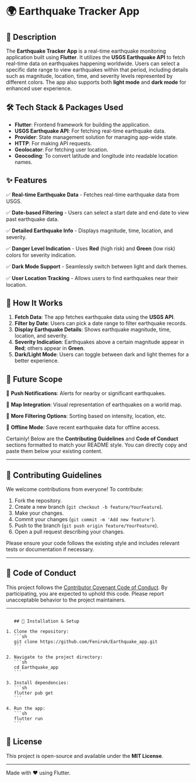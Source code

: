 # 🌍 Earthquake Tracker App

## 📖 Description

The **Earthquake Tracker App** is a real-time earthquake monitoring application built using **Flutter**. It utilizes the **USGS Earthquake API** to fetch real-time data on earthquakes happening worldwide. Users can select a specific date range to view earthquakes within that period, including details such as magnitude, location, time, and severity levels represented by different colors. The app also supports both **light mode** and **dark mode** for enhanced user experience.

## 🛠️ Tech Stack & Packages Used

- **Flutter**: Frontend framework for building the application.
- **USGS Earthquake API**: For fetching real-time earthquake data.
- **Provider**: State management solution for managing app-wide state.
- **HTTP**: For making API requests.
- **Geolocator**: For fetching user location.
- **Geocoding**: To convert latitude and longitude into readable location names.

## ✨ Features

✅ **Real-time Earthquake Data** - Fetches real-time earthquake data from USGS.

✅ **Date-based Filtering** - Users can select a start date and end date to view past earthquake data.

✅ **Detailed Earthquake Info** - Displays magnitude, time, location, and severity.

✅ **Danger Level Indication** - Uses **Red** (high risk) and **Green** (low risk) colors for severity indication.

✅ **Dark Mode Support** - Seamlessly switch between light and dark themes.

✅ **User Location Tracking** - Allows users to find earthquakes near their location.

## 🚀 How It Works

1. **Fetch Data**: The app fetches earthquake data using the **USGS API**.
2. **Filter by Date**: Users can pick a date range to filter earthquake records.
3. **Display Earthquake Details**: Shows earthquake magnitude, time, location, and severity.
4. **Severity Indication**: Earthquakes above a certain magnitude appear in **Red**; others appear in **Green**.
5. **Dark/Light Mode**: Users can toggle between dark and light themes for a better experience.

## 🔮 Future Scope

🔹 **Push Notifications**: Alerts for nearby or significant earthquakes.

🔹 **Map Integration**: Visual representation of earthquakes on a world map.

🔹 **More Filtering Options**: Sorting based on intensity, location, etc.

🔹 **Offline Mode**: Save recent earthquake data for offline access.

Certainly! Below are the **Contributing Guidelines** and **Code of Conduct** sections formatted to match your README style. You can directly copy and paste them below your existing content.

---

## 🤝 Contributing Guidelines

We welcome contributions from everyone! To contribute:

1. Fork the repository.
2. Create a new branch (`git checkout -b feature/YourFeature`).
3. Make your changes.
4. Commit your changes (`git commit -m 'Add new feature'`).
5. Push to the branch (`git push origin feature/YourFeature`).
6. Open a pull request describing your changes.

Please ensure your code follows the existing style and includes relevant tests or documentation if necessary.

---

## 🧾 Code of Conduct

This project follows the [Contributor Covenant Code of Conduct](https://www.contributor-covenant.org/version/2/1/code_of_conduct/).
By participating, you are expected to uphold this code. Please report unacceptable behavior to the project maintainers.

---
<pre><code>
   ## 📂 Installation & Setup

1. Clone the repository:  
   ```sh  
   git clone https://github.com/Fenirok/Earthquake_app.git  
   ```

2. Navigate to the project directory:  
   ```sh  
   cd Earthquake_app  
   ```

3. Install dependencies:  
   ```sh  
   flutter pub get  
   ```

4. Run the app:  
   ```sh  
   flutter run  
   ```
</code></pre>


## 📜 License

This project is open-source and available under the **MIT License**.

---

Made with ❤️ using Flutter.
